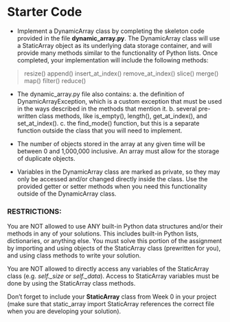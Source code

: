 # Starter Code

- Implement a DynamicArray class by completing the skeleton code provided in the file **dynamic_array.py**. The DynamicArray class will use a StaticArray object as its underlying data storage container, and will provide many methods similar to the functionality of Python lists. Once completed, your implementation will include the following methods:

> resize()
> append() insert_at_index() remove_at_index() slice()
> merge()
> map()
> filter()
> reduce()

- The dynamic_array.py file also contains:
  a. the definition of DynamicArrayException, which is a custom exception that must be used in the ways described in the methods that mention it.
  b. several pre-written class methods, like is_empty(), length(), get_at_index(), and set_at_index().
  c. the find_mode() function, but this is a separate function outside the class that you will need to implement.

- The number of objects stored in the array at any given time will be between 0 and 1,000,000 inclusive. An array must allow for the storage of duplicate objects.

- Variables in the DynamicArray class are marked as private, so they may only be accessed and/or changed directly inside the class. Use the provided getter or setter methods when you need this functionality outside of the DynamicArray class.

### **RESTRICTIONS:**

You are NOT allowed to use ANY built-in Python data structures and/or their methods in any of your solutions. This includes built-in Python lists, dictionaries, or anything else. You must solve this portion of the assignment by importing and using objects of the StaticArray class (prewritten for you), and using class methods to write your solution.

You are NOT allowed to directly access any variables of the StaticArray class (e.g. _self.\_size_ or _self.\_data_). Access to StaticArray variables must be done by using the StaticArray class methods.

Don’t forget to include your **StaticArray** class from Week 0 in your project (make sure that static_array import StaticArray references the correct file when you are developing your solution).
